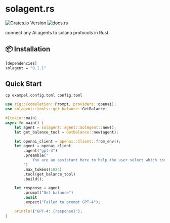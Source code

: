 # solagent.rs   
![Crates.io Version](https://img.shields.io/crates/v/solagent?style=for-the-badge) ![docs.rs](https://img.shields.io/docsrs/solagent?style=for-the-badge)


connect any Ai agents to solana protocols in Rust.

## 📦 Installation

```bash
[dependencies]
solagent = "0.1.1"
```

## Quick Start
```shell
cp exampel.config.toml config.toml
```
```rust
use rig::{completion::Prompt, providers::openai};
use solagent::tools::get_balance::GetBalance;

#[tokio::main]
async fn main() {
    let agent = solagent::agent::SolAgent::new();
    let get_balance_tool = GetBalance::new(agent);

    let openai_client = openai::Client::from_env();
    let agent = openai_client
        .agent("gpt-4")
        .preamble("
            You are an assistant here to help the user select which tool is most appropriate to perform operations.
        ")
        .max_tokens(1024)
        .tool(get_balance_tool)
        .build();

    let response = agent
        .prompt("Get balance")
        .await
        .expect("Failed to prompt GPT-4");

    println!("GPT-4: {response}");
}
```